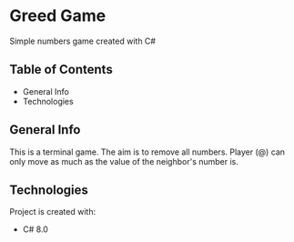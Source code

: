 #  Greed Game
 Simple numbers game created with C#
## Table of Contents
- General Info
- Technologies

## General Info
This is a terminal game. The aim is to remove all numbers. Player (@) can only move as much as the value of the neighbor's number is.

## Technologies
Project is created with:
- C# 8.0
